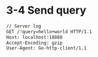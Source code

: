 # 3-4 Send query

```bash
// Server log
GET /?query=hello+world HTTP/1.1
Host: localhost:18888
Accept-Encoding: gzip
User-Agent: Go-http-client/1.1
```
